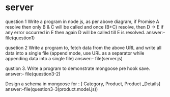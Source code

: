 # server
question 1
Write a program in node js, as per above diagram, if Promise A resolve then only B & C will be
called and once (B+C) resolve, then D -> E if any error occurred in E then again D will be called
till E is resolved.
answer:- file(question1)

qusetion 2
Write a program to, fetch data from the above URL and write all data into a single file
(append mode, use URL as a separator while appending data into a single file)
answer:- file(server.js)

qustion 3.
Write a program to demonstrate mongoose pre hook save.
answer:- file(question3-2)

Design a schema in mongoose for : [ Category, Product, Product _Details]
answer:-file(question3-3(product.model.js))
